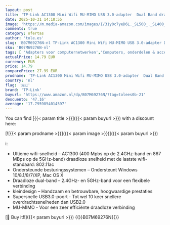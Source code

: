 ```yaml
---
layout: post
title: 'TP-Link AC1300 Mini Wifi MU-MIMO USB 3.0-adapter  Dual Band draadloze netwerkadapter  Ondersteunt Windows 11/10/8.1/8/7/XP  Mac OS X  Archer T3U '
date: 2025-10-31 14:10:55
image: 'https://m.media-amazon.com/images/I/31y0c7yeD6L._SL500_._SL400_.jpg'
comments: true
category: ofertas
author: 'tole.es'
slug: 'B07M69276N-nl TP-Link AC1300 Mini Wifi MU-MIMO USB 3.0-adapter Dual Band...'
sku: 'B07M69276N-nl'
tags: [ 'Adapters voor computernetwerken','Computers, onderdelen & accessoires','Elektronica','Netwerkapparaten','USB-netwerkadapters','tp-link','🇳🇱', ]
actualPrice: 14.79 EUR
currency: EUR
price: 14.79
comparePrice: 27.99 EUR
prodname: 'TP-Link AC1300 Mini Wifi MU-MIMO USB 3.0-adapter  Dual Band draadloze netwerkadapter  Ondersteunt Windows 11/10/8.1/8/7/XP  Mac OS X  Archer T3U '
country: 'nl'
flag: '🇳🇱'
brand: 'TP-Link'
buyurl: 'https://www.amazon.nl/dp/B07M69276N/?tag=tolees0b-21'
descuento: '47.16'
average: '17.7959854014597'
---
```


You can find [{{< param title >}}]({{< param buyurl >}}) with a discount here:

[![{{< param prodname >}}]({{< param image >}})]({{< param buyurl >}})

ℹ️:

- Ultieme wifi-snelheid – AC1300 (400 Mpbs op de 2.4GHz-band en 867 MBps op de 5GHz-band) draadloze snelheid met de laatste wifi-standaard: 802.11ac
- Ondersteunde besturingssystemen – Ondersteunt Windows 10/8.1/8/7/XP, Mac OS X
- Draadloze dual-band – 2.4GHz- en 5GHz-band voor een flexibele verbinding
- kleindesign – Handzaam en betrouwbare, hoogwaardige prestaties
- Supersnelle USB3.0-poort - Tot wel 10 keer snellere overdrachtssnelheden dan USB2.0
- MU-MIMO - Voor een zeer efficiënte draadloze verbinding

[🛒 Buy it!!]({{< param buyurl >}})
{{<world>}}B07M69276N{{</world>}}
